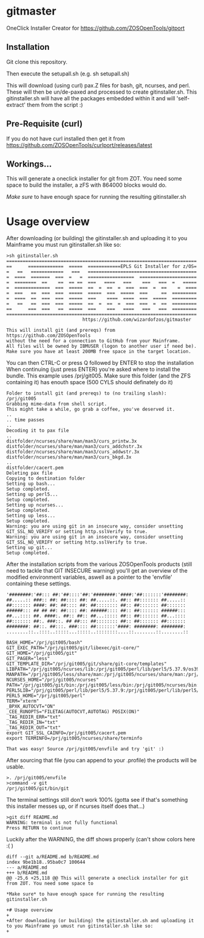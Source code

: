 # gitmaster

OneClick Installer Creator for https://github.com/ZOSOpenTools/gitport

## Installation

Git clone this repository.

Then execute the setupall.sh (e.g. sh setupall.sh)

This will download (using curl) pax.Z files for bash, git, ncurses, and perl.
These will then be un/de-paxed and processed to create gitinstaller.sh.
This gitinstaller.sh will have all the packages embedded within it and will 'self-extract' them from the script :)

## Pre-Requisite (curl)

If you do not have curl installed then get it from https://github.com/ZOSOpenTools/curlport/releases/latest 

## Workings...

This will generate a oneclick installer for git from ZOT. You need some space to build the installer, a zFS with 864000 blocks would do.

*Make sure* to have enough space for running the resulting gitinstaller.sh

# Usage overview

After downloading (or building) the gitinstaller.sh and uploading it to you Mainframe you must run gitinstaller.sh like so:

    >sh gitinstaller.sh
    ======================================================================
    ==      =============  =====  ============EPLS Git Installer for z/OS=
    =   ==   ============   ===   ========================================
    =  ====  =======  ===  =   =  =================  =====================
    =  ========  ==    ==  == ==  ===   ====   ===    ===   ===  =   =====
    =  =============  ===  =====  ==  =  ==  =  ===  ===  =  ==    =  ====
    =  ===   ==  ===  ===  =====  =====  ===  =====  ===     ==  =========
    =  ====  ==  ===  ===  =====  ===    ====  ====  ===  =====  =========
    =   ==   ==  ===  ===  =====  ==  =  ==  =  ===  ===  =  ==  =========
    ==      ===  ===   ==  =====  ===    ===   ====   ===   ===  =========
    ======================================================================
                                https://github.com/wizardofzos/gitmaster

    This will install git (and prereqs) from https://github.com/ZOSOpenTools
    without the need for a connection to GitHub from your Mainframe.
    All files will be owned by IBMUSER (logon to another user if need be).
    Make sure you have at least 200MB free space in the target location.


You can then CTRL-C or press Q followed by ENTER to stop the installation
When continuing (just press ENTER) you're asked where to install the bundle.
This example uses /prj/git005. Make sure this folder (and the ZFS containing it) has
enouth space (500 CYLS should definately do it)

    Folder to install git (and prereqs) to (no trailing slash): /prj/git005
    Grabbing mime-data from shell script.
    This might take a while, go grab a coffee, you've deserved it.
    ..
    .. time passes
    ..
    Decoding it to pax file
    ..
    distfolder/ncurses/share/man/man3/curs_printw.3x
    distfolder/ncurses/share/man/man3/curs_addchstr.3x
    distfolder/ncurses/share/man/man3/curs_addwstr.3x
    distfolder/ncurses/share/man/man3/curs_bkgd.3x
    ..
    distfolder/cacert.pem
    Deleting pax file
    Copying to destination folder
    Setting up bash...
    Setup completed.
    Setting up perl5...
    Setup completed.
    Setting up ncurses...
    Setup completed.
    Setting up less...
    Setup completed.
    Warning: you are using git in an insecure way, consider unsetting GIT_SSL_NO_VERIFY or setting http.sslVerify to true.
    Warning: you are using git in an insecure way, consider unsetting GIT_SSL_NO_VERIFY or setting http.sslVerify to true.
    Setting up git...
    Setup completed.

After the installation scripts from the various ZOSOpenTools products (still need to tackle that GIT INSECURE warning) you'll get an overview of the modified environment variables, aswell as a pointer to the 'envfile' containing these settings.

    '########:'##::: ##:'##::::'##:'########:'####:'##:::::::'########:
    ##.....:: ###:: ##: ##:::: ##: ##.....::. ##:: ##::::::: ##.....::
    ##::::::: ####: ##: ##:::: ##: ##:::::::: ##:: ##::::::: ##:::::::
    ######::: ## ## ##: ##:::: ##: ######:::: ##:: ##::::::: ######:::
    ##...:::: ##. ####:. ##:: ##:: ##...::::: ##:: ##::::::: ##...::::
    ##::::::: ##:. ###::. ## ##::: ##:::::::: ##:: ##::::::: ##:::::::
    ########: ##::. ##:::. ###:::: ##:::::::'####: ########: ########:
    ........::..::::..:::::...:::::..::::::::....::........::........::

    BASH_HOME="/prj/git005/bash"
    GIT_EXEC_PATH="/prj/git005/git/libexec/git-core/"
    GIT_HOME="/prj/git005/git"
    GIT_PAGER="less"
    GIT_TEMPLATE_DIR="/prj/git005/git/share/git-core/templates"
    LIBPATH="/prj/git005/ncurses/lib:/prj/git005/perl/lib/perl5/5.37.9/os390/CORE:/prj/git005/perl/lib:/prj/git003/ncurses/lib:/prj/git003/perl/lib/perl5/5.37.9/os390/CORE:/prj/git003/perl/lib:/prj/git002/ncurses/lib:/prj/git002/perl/lib/perl5/5.37.9/os390/CORE:/prj/git002/perl/lib:/zdo/conda/envs/ispfgit/lib/perl5/5.24.0/os390/CORE:/usr/lpp/db2c10/jdbc/lib:/lib:/usr/lib:/usr/lpp/IBM/zoautil/lib:."
    MANPATH="/prj/git005/less/share/man:/prj/git005/ncurses/share/man:/prj/git005/bash/share/man:/prj/git003/less/share/man:/prj/git003/ncurses/share/man:/prj/git003/bash/share/man:/prj/git002/less/share/man:/prj/git002/ncurses/share/man:/prj/git002/bash/share/man:/usr/man/%L:/zdo/conda/envs/ispfgit/man"
    NCURSES_HOME="/prj/git005/ncurses"
    PATH="/prj/git005/git/bin:/prj/git005/less/bin:/prj/git005/ncurses/bin:/prj/git005/perl/bin:/prj/git005/bash/bin:/prj/git003/git/bin:/prj/git003/less/bin:/prj/git003/ncurses/bin:/prj/git003/perl/bin:/prj/git003/bash/bin:/prj/git002/git/bin:/prj/git002/less/bin:/prj/git002/ncurses/bin:/prj/git002/perl/bin:/prj/git002/bash/bin:/zdo/conda/envs/ispfgit/bin:/usr/lpp/db2c10/jdbc/bin:/bin:/usr/sbin:/usr/lpp/java/J8.0_64/bin:/usr/lpp/IBM/cobol/igyv6r3/bin:/usr/lpp/IBM/pli/v5r3/bin:/usr/lpp/IBM/zoautil/bin:/usr/lpp/IBM/cyp/v3r8/pyz/bin"
    PERL5LIB="/prj/git005/perl/lib/perl5/5.37.9:/prj/git005/perl/lib/perl5/5.37.9/os390"
    PERL5_HOME="/prj/git005/perl"
    TERM="xterm"
    _BPXK_AUTOCVT="ON"
    _CEE_RUNOPTS="FILETAG(AUTOCVT,AUTOTAG) POSIX(ON)"
    _TAG_REDIR_ERR="txt"
    _TAG_REDIR_IN="txt"
    _TAG_REDIR_OUT="txt"
    export GIT_SSL_CAINFO=/prj/git005/cacert.pem
    export TERMINFO=/prj/git005/ncurses/share/terminfo

    That was easy! Source /prj/git005/envfile and try 'git' :)

After sourcing that file (you can append to your .profile) the products will be usable.

    >. /prj/git005/envfile
    >command -v git
    /prj/git005/git/bin/git

The terminal settings still don't work 100% (gotta see if that's something this installer messes up, or if ncurses itself does that...)

    >git diff README.md
    WARNING: terminal is not fully functional
    Press RETURN to continue

Luckily after the WARNING, the diff shows properly (can't show colors here :( )

    diff --git a/README.md b/README.md
    index 9be1b18..95ba0c7 100644
    --- a/README.md
    +++ b/README.md
    @@ -25,6 +25,118 @@ This will generate a oneclick installer for git from ZOT. You need some space to

    *Make sure* to have enough space for running the resulting gitinstaller.sh

    +# Usage overview
    +
    +After downloading (or building) the gitinstaller.sh and uploading it to you Mainframe yo umust run gitinstaller.sh like so:
    +
